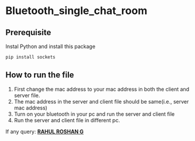 # Bluetooth_single_chat_room

## Prerequisite
Instal Python and install this package

```
pip install sockets
```

## How to run the file
1. First change the mac address to your mac address in both the client and server file.
2. The mac address in the server and client file should be same(i.e., server mac address)
3. Turn on your bluetooth in your pc and run the server and client file
4. Run the server and client file in different pc.

If any query:
[**RAHUL ROSHAN G**](mailto:rahulroshanganesh2002@gmail.com)
